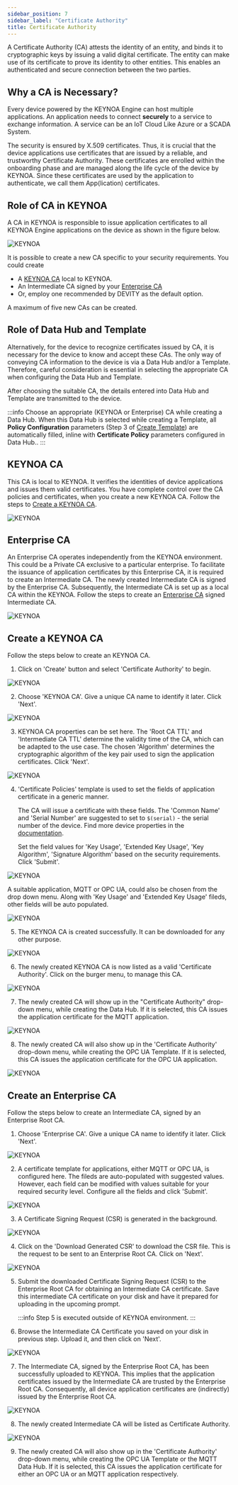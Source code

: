 ```yaml
---
sidebar_position: 7
sidebar_label: "Certificate Authority"
title: Certificate Authority
---
```


A Certificate Authority (CA) attests the identity of an entity, and binds it to cryptographic keys by issuing a valid digital certificate. The entity can make use of its certificate to prove its identity to other entities. This enables an authenticated and secure connection between the two parties.

## Why a CA is Necessary?

Every device powered by the KEYNOA Engine can host multiple applications.
An application needs to connect **securely** to a service to exchange information. A service can be an IoT Cloud Like Azure or a SCADA System.
    
The security is ensured by X.509 certificates.
Thus, it is crucial that the device applications use certificates that are issued by a reliable, and trustworthy Certificate Authority.
These certificates are enrolled within the onboarding phase and are managed along the life cycle of the device by KEYNOA.
Since these certificates are used by the application to authenticate, we call them App(lication) certificates.

## Role of CA in KEYNOA

A CA in KEYNOA is responsible to issue application certificates to all KEYNOA Engine applications on the device as shown in the figure below. 

![KEYNOA](/img/KEYNOA/reference-doc/CA-1.png)

It is possible to create a new CA specific to your security requirements. You could create
- A [KEYNOA CA](#keynoa-ca) local to KEYNOA.
- An Intermediate CA signed by your  [Enterprise CA](#enterprise-ca)
- Or, employ one recommended by DEVITY as the default option.

A maximum of five new CAs can be created.

## Role of Data Hub and Template

Alternatively, for the device to recognize certificates issued by CA, it is necessary for the device to know and accept these CAs. The only way of conveying CA information to the device is via a Data Hub and/or a Template. Therefore, careful consideration is essential in selecting the appropriate CA when configuring the Data Hub and Template.

After choosing the suitable CA, the details entered into Data Hub and Template are transmitted to the device.

:::info 
Choose an appropriate (KEYNOA or Enterprise) CA while creating a Data Hub. When this Data Hub is selected while creating a Template, all **Policy Configuration** parameters (Step 3 of [Create Template](/tutorial/Thingsboard%20-%20Rule%20Engine/KEYNOA#create-template)) are automatically filled, inline with **Certificate Policy** parameters configured in Data Hub.. 
:::

## KEYNOA CA

This CA is local to KEYNOA. It verifies the identities of device applications and issues them valid certificates. You have complete control over the CA policies and certificates, when you create a new KEYNOA CA. Follow the steps to [Create a KEYNOA CA](#create-a-keynoa-ca). 

![KEYNOA](/img/KEYNOA/reference-doc/KEYNOA-CA/Internal-CA.png)

## Enterprise CA

An Enterprise CA operates independently from the KEYNOA environment. This could be a Private CA exclusive to a particular enterprise. To facilitate the issuance of application certificates by this Enterprise CA, it is required to create an Intermediate CA. The newly created Intermediate CA is signed by the Enterprise CA. Subsequently, the Intermediate CA is set up as a local CA within the KEYNOA. Follow the steps to create an [Enterprise CA](#create-an-enterprise-ca) signed Intermediate CA.

<!-- To create an Intermediate CA, follow the steps below.  -->
![KEYNOA](/img/KEYNOA/reference-doc/Enterprise-CA/External-CA-concept.png)

## Create a KEYNOA CA

Follow the steps below to create an KEYNOA CA.

1. Click on 'Create' button and select 'Certificate Authority' to begin.

![KEYNOA](/img/KEYNOA/reference-doc/KEYNOA-CA/1-KEYNOA-CA-Start-Create-CA.png)

<!-- 2. Choose your expertise level as 'Beginner' or 'Expert'. 

![KEYNOA](/img/KEYNOA/reference-doc/KEYNOA-CA/2-KEYNOA-CA-Expertise-Level.png) -->

2. Choose 'KEYNOA CA'. Give a unique CA name to identify it later. Click 'Next'.

![KEYNOA](/img/KEYNOA/reference-doc/KEYNOA-CA/3-KEYNOA-CA-Choose-CA-Type.png)

3. KEYNOA CA properties can be set here. The 'Root  CA TTL' and 'Intermediate CA TTL' determine the validity time of the CA, which can be adapted to the use case. The chosen 'Algorithm' determines the cryptographic algorithm of the key pair used to sign the application certificates. Click 'Next'.

![KEYNOA](/img/KEYNOA/reference-doc/KEYNOA-CA/4-KEYNOA-CA-Set-CA-Properties.png)

4. 'Certificate Policies' template is used to set the fields of application certificate in a generic manner. 

    The CA will issue a certificate with these fields. The 'Common Name' and 'Serial Number' are suggested to set to `$(serial)` - the serial number of the device. Find more device properties in the [documentation](/reference/device-properties).
    
    Set the field values for 'Key Usage', 'Extended Key Usage', 'Key Algorithm', 'Signature Algorithm' based on the security requirements. Click 'Submit'.

![KEYNOA](/img/KEYNOA/reference-doc/KEYNOA-CA/5-KEYNOA-CA-Set-Cert-Policies.png)

A suitable application, MQTT or OPC UA, could also be chosen from the drop down menu. Along with 'Key Usage' and 'Extended Key Usage' fileds, other fields will be auto populated. 

![KEYNOA](/img/KEYNOA/reference-doc/KEYNOA-CA/4-Choose-Application.png)


5. The KEYNOA CA is created successfully. It can be downloaded for any other purpose. 

![KEYNOA](/img/KEYNOA/reference-doc/KEYNOA-CA/6-KEYNOA-CA-KEYNOA-CA-Finish.png)

6. The newly created KEYNOA CA is now listed as a valid 'Certificate Authority'. Click on the burger menu, to manage this CA. 

![KEYNOA](/img/KEYNOA/reference-doc/KEYNOA-CA/7-KEYNOA-CA-New-CA-Listed.png)

7. The newly created CA will show up in the "Certificate Authority" drop-down menu, while creating the Data Hub. If it is selected, this CA issues the application certificate for the MQTT application.

![KEYNOA](/img/KEYNOA/reference-doc/KEYNOA-CA/8-KEYNOA-CA-Use-New-CA-Data-Hub.png)

8. The newly created CA will also show up in the 'Certificate Authority' drop-down menu, while creating the OPC UA Template. If it is selected, this CA issues the application certificate for the OPC UA application.

![KEYNOA](/img/KEYNOA/reference-doc/KEYNOA-CA/9-KEYNOA-CA-Use-New-CA-Template.png)


<!-- [Go to Top](#why-a-ca-is-necessary) -->

## Create an Enterprise CA

Follow the steps below to create an Intermediate CA, signed by an Enterprise Root CA.

1. Choose 'Enterprise CA'. Give a unique CA name to identify it later. Click 'Next'.

![KEYNOA](/img/KEYNOA/reference-doc/Enterprise-CA/1-create-Ext-CA.png)


2. A certificate template for applications, either MQTT or OPC UA, is configured here. The fileds are auto-populated with suggested values. However, each field can be modified with values suitable for your required security level. Configure all the fields and click 'Submit'.

![KEYNOA](/img/KEYNOA/reference-doc/Enterprise-CA/3-Cert-Template.png)

3. A Certificate Signing Request (CSR) is generated in the background. 

![KEYNOA](/img/KEYNOA/reference-doc/Enterprise-CA/4-Send-CSR.png)

4. Click on the 'Download Generated CSR' to download the CSR file. This is the request to be sent to an Enterprise Root CA. Click on 'Next'.

![KEYNOA](/img/KEYNOA/reference-doc/Enterprise-CA/5-Download-CSR.png)

5. Submit the downloaded Certificate Signing Request (CSR) to the Enterprise Root CA for obtaining an Intermediate CA certificate. Save this intermediate CA certificate on your disk and have it prepared for uploading in the upcoming prompt.

    :::info
    Step 5 is executed outside of KEYNOA environment. 
    :::

6. Browse the Intermediate CA Certificate you saved on your disk in previous step. Upload it, and then click on 'Next'.

![KEYNOA](/img/KEYNOA/reference-doc/Enterprise-CA/6-Upload-Int-CA-Cert.png)

7. The Intermediate CA, signed by the Enterprise Root CA, has been successfully uploaded to KEYNOA. This implies that the application certificates issued by the Intermediate CA are trusted by the Enterprise Root CA. Consequently, all device application certificates are (indirectly) issued by the Enterprise Root CA.

![KEYNOA](/img/KEYNOA/reference-doc/Enterprise-CA/7-Upload-Successful.png)

8. The newly created Intermediate CA will be listed as Certificate Authority. 

![KEYNOA](/img/KEYNOA/reference-doc/Enterprise-CA/8-IntCA-Listed.png)

9. The newly created CA will also show up in the 'Certificate Authority' drop-down menu, while creating the OPC UA Template or the MQTT Data Hub. If it is selected, this CA issues the application certificate for either an OPC UA or an MQTT application respectively.




